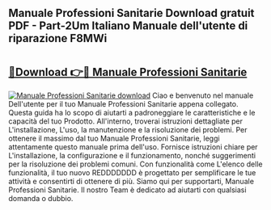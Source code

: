 ## Manuale Professioni Sanitarie Download gratuit PDF - Part-2Um Italiano Manuale dell'utente di riparazione F8MWi

# <h2><a href="http://dfgyxl.blite.top/?on=Manuale+Professioni+Sanitarie">🔗Download 👉🔴 Manuale Professioni Sanitarie</a></h2>

[![Manuale Professioni Sanitarie download](https://i.imgur.com/lujVjoI.png)](http://dfgyxl.blite.top/?on=Manuale+Professioni+Sanitarie)
Ciao e benvenuto nel manuale Dell'utente per il tuo Manuale Professioni Sanitarie appena collegato. Questa guida ha lo scopo di aiutarti a padroneggiare le caratteristiche e le capacità del tuo Prodotto. All'interno, troverai istruzioni dettagliate per L'installazione, L'uso, la manutenzione e la risoluzione dei problemi. Per ottenere il massimo dal tuo Manuale Professioni Sanitarie, leggi attentamente questo manuale prima dell'uso. Fornisce istruzioni chiare per L'installazione, la configurazione e il funzionamento, nonché suggerimenti per la risoluzione dei problemi comuni. Con funzionalità come L'elenco delle funzionalità, il tuo nuovo REDDDDDDD è progettato per semplificare le tue attività e consentirti di ottenere di più. Siamo qui per supportarti, Manuale Professioni Sanitarie. Il nostro Team è dedicato ad aiutarti con qualsiasi domanda o dubbio.
